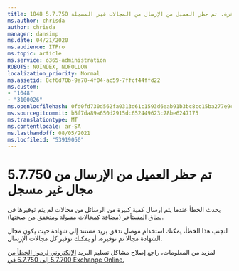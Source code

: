 ```yaml
---
title: 1048 5.7.750 الخدمة غير متوفرة. تم حظر العميل من الإرسال من المجالات غير المسجلة
ms.author: chrisda
author: chrisda
manager: dansimp
ms.date: 04/21/2020
ms.audience: ITPro
ms.topic: article
ms.service: o365-administration
ROBOTS: NOINDEX, NOFOLLOW
localization_priority: Normal
ms.assetid: 8cf6d70b-9a78-4f04-ac59-7ffcf44ffd22
ms.custom:
- "1048"
- "3100026"
ms.openlocfilehash: 0fd0fd730d562fa0313d61c1593d6eab91b3bc8cc15ba277e9cd4e4deb6901bd
ms.sourcegitcommit: b5f7da89a650d2915dc652449623c78be6247175
ms.translationtype: MT
ms.contentlocale: ar-SA
ms.lasthandoff: 08/05/2021
ms.locfileid: "53919050"
---
```

# <a name="57750-client-blocked-from-sending-from-unregistered-domain"></a>5.7.750 تم حظر العميل من الإرسال من مجال غير مسجل

يحدث الخطأ عندما يتم إرسال كمية كبيرة من الرسائل من مجالات لم يتم توفيرها في نطاق المستأجر (مضافة كمجالات مقبولة ومتحقق من صحتها).

لتجنب هذا الخطأ، يمكنك استخدام موصل تدفق بريد مستند إلى شهادة حيث يكون مجال الشهادة مجالا تم توفيره، أو يمكنك توفير كل مجالات الإرسال.

لمزيد من المعلومات، راجع إصلاح مشاكل تسليم البريد [الإلكتروني لرموز الخطأ من 5.7.700 إلى 5.7.750 في Exchange Online.](https://go.microsoft.com/fwlink/?linkid=2164955)
